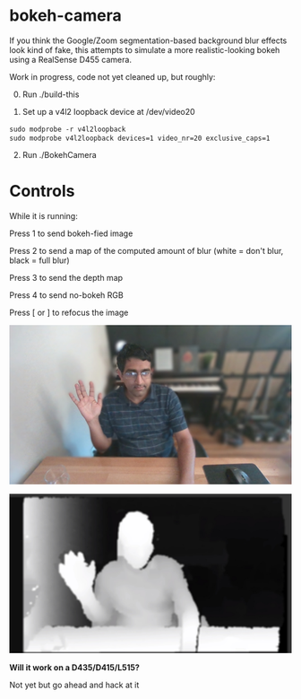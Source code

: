 # bokeh-camera

If you think the Google/Zoom segmentation-based background blur effects look kind of fake, this attempts to simulate a more realistic-looking bokeh using a RealSense D455 camera.

Work in progress, code not yet cleaned up, but roughly:

0. Run ./build-this

1. Set up a v4l2 loopback device at /dev/video20
```
sudo modprobe -r v4l2loopback
sudo modprobe v4l2loopback devices=1 video_nr=20 exclusive_caps=1
```

2. Run ./BokehCamera

# Controls

While it is running:

Press 1 to send bokeh-fied image

Press 2 to send a map of the computed amount of blur (white = don't blur, black = full blur)

Press 3 to send the depth map

Press 4 to send no-bokeh RGB

Press \[ or \] to refocus the image

![image](/images/screenshot0.jpg "image")

![image](/images/screenshot1.jpg "image")

**Will it work on a D435/D415/L515?**

Not yet but go ahead and hack at it


